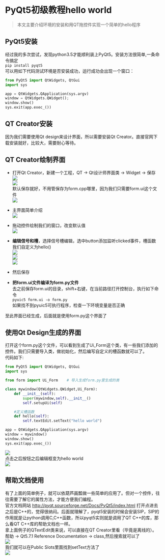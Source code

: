 
# PyQt5初级教程hello world  
> 本文主要介绍环境的安装和用QT拖控件实现一个简单的hello程序  

## PyQt5安装  
经过我的多次尝试，发现python3.5才能顺利装上PyQt5。安装方法很简单,一条命令搞定  
`pip install pyqt5`  
可以用如下代码测试环境是否安装成功，运行成功会出现一个窗口：  
```python
from PyQt5 import QtWidgets, QtGui
import sys

app = QtWidgets.QApplication(sys.argv)
window = QtWidgets.QWidget();
window.show()
sys.exit(app.exec_())
```  

## QT Creator安装  
因为我们需要使用Qt design来设计界面，所以需要安装Qt Creator。直接官网下载安装就好，比较大，需要耐心等待。  

## QT Creator绘制界面  

* 打开Qt Creator，新建一个工程，QT -> Qt设计师界面类 -> Widget -> 保存  
![](pic/20170117_pyqt5_001.png)  
![](pic/20170117_pyqt5_002.png)  
默认保存就好，不用管保存为form.cpp哪里，因为我们只需要form.ui这个文件  
![](pic/20170117_pyqt5_003.png)  

* 主界面简单介绍  
![](pic/20170117_pyqt5_004.png)  

* 拖动控件绘制我们的窗口，改变默认值  
![](pic/20170117_pyqt5_005.png)  

* **编辑信号和槽**，选择信号槽编辑，选中button添加监听clicked事件，槽函数我们自定义为hello()  
![](pic/20170117_pyqt5_006.png)  
![](pic/20170117_pyqt5_007.png)  
![](pic/20170117_pyqt5_008.png)  

* 然后保存  
* **把form.ui文件编译为form.py文件**  
去之前保存form.ui的目录，shift+右键，在当前路径打开控制台，执行如下命令  
`pyuic5 form.ui -o form.py`  
如果找不到pyuic5可执行程序，检查一下环境变量是否正确  

至此界面已经生成，后面就是使用form.py这个界面了  

## 使用Qt Design生成的界面    

打开这个form.py这个文件，可以看到生成了Ui_Form这个类，有一些我们添加的控件。我们只需要导入类，做初始化，然后编写自定义的槽函数就可以了。  
代码如下:  
```python
from PyQt5 import QtWidgets, QtGui
import sys

from form import Ui_Form    # 导入生成form.py里生成的类

class mywindow(QtWidgets.QWidget,Ui_Form):    
    def __init__(self):    
        super(mywindow,self).__init__()    
        self.setupUi(self)

    #定义槽函数
    def hello(self):
        self.textEdit.setText("hello world")

app = QtWidgets.QApplication(sys.argv)
window = mywindow()
window.show()
sys.exit(app.exec_())
```
![](pic/20170117_pyqt5_009.png)  
点击之后按钮之后编辑框变为hello world  
![](pic/20170117_pyqt5_010.png)  

## 帮助文档使用  

有了上面的简单例子，就可以依葫芦画瓢做一些简单的应用了。但对一个控件，往往需要了解它的属性方法，才能方便我们编程。  
官方文档网站 http://pyqt.sourceforge.net/Docs/PyQt5/index.html 打开点进去之后是C++的，觉得很纳闷。后面就理解了，pyqt5安装的时候会安装SIP，SIP的作用就是让python调用C,C++函数，所以pyqt5实则就是调用了QT C++的库，那么看QT C++库的帮助文档也一样。  
拿上面例子的QTextEdit类来说，可以直接在QT Creator里看（毕竟是离线的）。帮助 -> Qt5.7.1 Reference Documentation -> class,然后搜索就可以了  
![](pic/20170117_pyqt5_011.png)  
我们就可以在Public Slots里面找到setText方法了  
![](pic/20170117_pyqt5_012.png)  
















